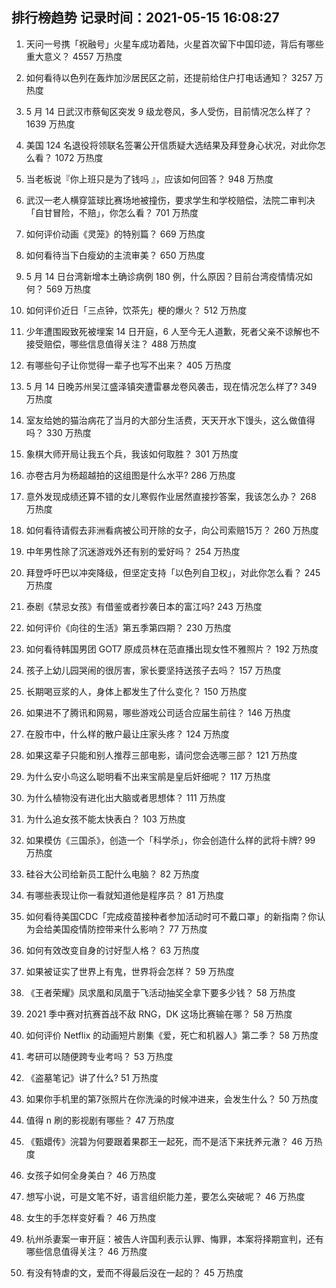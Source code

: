 
## 排行榜趋势 记录时间：2021-05-15 16:08:27
  
  1. 天问一号携「祝融号」火星车成功着陆，火星首次留下中国印迹，背后有哪些重大意义？ 4557 万热度
    
  2. 如何看待以色列在轰炸加沙居民区之前，还提前给住户打电话通知？ 3257 万热度
    
  3. 5 月 14 日武汉市蔡甸区突发 9 级龙卷风，多人受伤，目前情况怎么样了？ 1639 万热度
    
  4. 美国 124 名退役将领联名签署公开信质疑大选结果及拜登身心状况，对此你怎么看？ 1072 万热度
    
  5. 当老板说『你上班只是为了钱吗 』，应该如何回答？ 948 万热度
    
  6. 武汉一老人横穿篮球比赛场地被撞伤，要求学生和学校赔偿，法院二审判决「自甘冒险，不赔」，你怎么看？ 701 万热度
    
  7. 如何评价动画《灵笼》的特别篇？ 669 万热度
    
  8. 如何看待当下白瘦幼的主流审美？ 650 万热度
    
  9. 5 月 14 日台湾新增本土确诊病例 180 例，什么原因？目前台湾疫情情况如何？ 569 万热度
    
  10. 如何评价近日「三点钟，饮茶先」梗的爆火？ 512 万热度
    
  11. 少年遭围殴致死被埋案 14 日开庭，6 人至今无人道歉，死者父亲不谅解也不接受赔偿，哪些信息值得关注？ 488 万热度
    
  12. 有哪些句子让你觉得一辈子也写不出来？ 405 万热度
    
  13. 5 月 14 日晚苏州吴江盛泽镇突遭雷暴龙卷风袭击，现在情况怎么样了? 349 万热度
    
  14. 室友给她的猫治病花了当月的大部分生活费，天天开水下馒头，这么做值得吗？ 330 万热度
    
  15. 象棋大师开局让我五个兵，我该如何取胜？ 301 万热度
    
  16. 亦卷古月为杨超越拍的这组图是什么水平? 286 万热度
    
  17. 意外发现成绩还算不错的女儿寒假作业居然直接抄答案，我该怎么办？ 268 万热度
    
  18. 如何看待请假去非洲看病被公司开除的女子，向公司索赔15万？ 260 万热度
    
  19. 中年男性除了沉迷游戏外还有别的爱好吗？ 254 万热度
    
  20. 拜登呼吁巴以冲突降级，但坚定支持「以色列自卫权」，对此你怎么看？ 245 万热度
    
  21. 泰剧《禁忌女孩》有借鉴或者抄袭日本的富江吗? 243 万热度
    
  22. 如何评价《向往的生活》第五季第四期？ 230 万热度
    
  23. 如何看待韩国男团 GOT7 原成员林在范直播出现女性不雅照片？ 192 万热度
    
  24. 孩子上幼儿园哭闹的很厉害，家长要坚持送孩子去吗？ 157 万热度
    
  25. 长期喝豆浆的人，身体上都发生了什么变化？ 150 万热度
    
  26. 如果进不了腾讯和网易，哪些游戏公司适合应届生前往？ 146 万热度
    
  27. 在股市中，什么样的散户最让庄家头疼？ 124 万热度
    
  28. 如果这辈子只能和别人推荐三部电影，请问您会选哪三部？ 121 万热度
    
  29. 为什么安小鸟这么聪明看不出来宝鹃是皇后奸细呢？ 117 万热度
    
  30. 为什么植物没有进化出大脑或者思想体？ 111 万热度
    
  31. 为什么追女孩不能太快表白？ 103 万热度
    
  32. 如果模仿《三国杀》，创造一个「科学杀」，你会创造什么样的武将卡牌? 99 万热度
    
  33. 硅谷大公司给新员工配什么电脑？ 82 万热度
    
  34. 有哪些表现让你一看就知道他是程序员？ 81 万热度
    
  35. 如何看待美国CDC「完成疫苗接种者参加活动时可不戴口罩」的新指南？你认为会给美国疫情防控带来什么影响？ 77 万热度
    
  36. 如何有效改变自身的讨好型人格？ 63 万热度
    
  37. 如果被证实了世界上有鬼，世界将会怎样？ 59 万热度
    
  38. 《王者荣耀》凤求凰和凤凰于飞活动抽奖全拿下要多少钱？ 58 万热度
    
  39. 2021 季中赛对抗赛首战不敌 RNG，DK 这场比赛输在哪？ 58 万热度
    
  40. 如何评价 Netflix 的动画短片剧集《爱，死亡和机器人》第二季？ 58 万热度
    
  41. 考研可以随便跨专业考吗？ 53 万热度
    
  42. 《盗墓笔记》讲了什么? 51 万热度
    
  43. 如果你手机里的第7张照片在你洗澡的时候冲进来，会发生什么？ 50 万热度
    
  44. 值得 n 刷的影视剧有哪些？ 47 万热度
    
  45. 《甄嬛传》浣碧为何要跟着果郡王一起死，而不是活下来抚养元澈？ 46 万热度
    
  46. 女孩子如何全身美白？ 46 万热度
    
  47. 想写小说，可是文笔不好，语言组织能力差，要怎么突破呢？ 46 万热度
    
  48. 女生的手怎样变好看？ 46 万热度
    
  49. 杭州杀妻案一审开庭：被告人许国利表示认罪、悔罪，本案将择期宣判，还有哪些信息值得关注？ 46 万热度
    
  50. 有没有特虐的文，爱而不得最后没在一起的？ 45 万热度
    